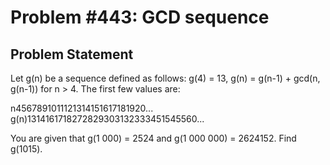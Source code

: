 # Problem #443: GCD sequence 

## Problem Statement 

Let g(n) be a sequence defined as follows:
g(4) = 13,
g(n) = g(n-1) + gcd(n, g(n-1)) for n > 4.
The first few values are:

n4567891011121314151617181920...
g(n)1314161718272829303132333451545560...

You are given that g(1 000) = 2524 and g(1 000 000) = 2624152.
Find g(1015).
